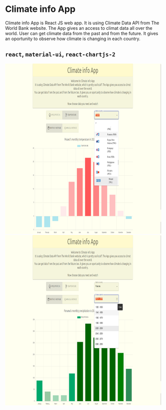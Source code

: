 # Climate info App
Climate info App is React JS web app. It is using Climate Data API from The World Bank website. The App gives an access to climat data all over the world.
User can get climate data from the past and from the future. It gives an oportunity to observe how climate is changing in each country.

## `react`, `material-ui`, `react-chartjs-2`

<img src="React_web_1.png" width="950" height="550">
<img src="React_web_2.png" width="950" height="550">
